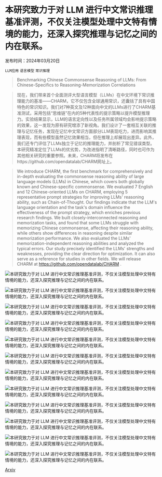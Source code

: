 # 本研究致力于对 LLM 进行中文常识推理基准评测，不仅关注模型处理中文特有情境的能力，还深入探究推理与记忆之间的内在联系。

发布时间：2024年03月20日

`LLM应用` `语言模型` `常识推理`

> Benchmarking Chinese Commonsense Reasoning of LLMs: From Chinese-Specifics to Reasoning-Memorization Correlations

> 现在，我们带来首个全面测评大型语言模型（LLMs）在中文环境下常识推理能力的基准——CHARM，它不仅包含全球通用常识，还囊括了具有中国特色的常识知识。我们对7种英文及12种面向中文的LLMs进行了CHARM基准测试，采用包括“思维链”在内的5种代表性的提示策略以提升模型推理力。实验结果显示，LLM的语言定向性以及任务所属领域均会影响提示策略的效果，这一发现为原有研究增添了新视角。我们设计了一套相互关联的推理与记忆任务，发现在记忆中文常识方面部分LLM表现吃力，进而影响其推理表现，而有些模型虽然记忆效果相当，但在推理上却展现出差异。此外，我们还专门评估了LLMs独立于记忆的推理能力，并剖析了常见错误类型。本研究精准定位了LLMs的优劣势，为改进指明了清晰路径，同时也可作为其他相关研究的重要参照。未来，CHARM将发布在https://github.com/opendatalab/CHARM网址上。

> We introduce CHARM, the first benchmark for comprehensively and in-depth evaluating the commonsense reasoning ability of large language models (LLMs) in Chinese, which covers both globally known and Chinese-specific commonsense. We evaluated 7 English and 12 Chinese-oriented LLMs on CHARM, employing 5 representative prompt strategies for improving LLMs' reasoning ability, such as Chain-of-Thought. Our findings indicate that the LLM's language orientation and the task's domain influence the effectiveness of the prompt strategy, which enriches previous research findings. We built closely-interconnected reasoning and memorization tasks, and found that some LLMs struggle with memorizing Chinese commonsense, affecting their reasoning ability, while others show differences in reasoning despite similar memorization performance. We also evaluated the LLMs' memorization-independent reasoning abilities and analyzed the typical errors. Our study precisely identified the LLMs' strengths and weaknesses, providing the clear direction for optimization. It can also serve as a reference for studies in other fields. We will release CHARM at https://github.com/opendatalab/CHARM .

![本研究致力于对 LLM 进行中文常识推理基准评测，不仅关注模型处理中文特有情境的能力，还深入探究推理与记忆之间的内在联系。](../../../paper_images/2403.14112/x1.png)

![本研究致力于对 LLM 进行中文常识推理基准评测，不仅关注模型处理中文特有情境的能力，还深入探究推理与记忆之间的内在联系。](../../../paper_images/2403.14112/x2.png)

![本研究致力于对 LLM 进行中文常识推理基准评测，不仅关注模型处理中文特有情境的能力，还深入探究推理与记忆之间的内在联系。](../../../paper_images/2403.14112/x3.png)

![本研究致力于对 LLM 进行中文常识推理基准评测，不仅关注模型处理中文特有情境的能力，还深入探究推理与记忆之间的内在联系。](../../../paper_images/2403.14112/x4.png)

![本研究致力于对 LLM 进行中文常识推理基准评测，不仅关注模型处理中文特有情境的能力，还深入探究推理与记忆之间的内在联系。](../../../paper_images/2403.14112/x5.png)

![本研究致力于对 LLM 进行中文常识推理基准评测，不仅关注模型处理中文特有情境的能力，还深入探究推理与记忆之间的内在联系。](../../../paper_images/2403.14112/x6.png)

![本研究致力于对 LLM 进行中文常识推理基准评测，不仅关注模型处理中文特有情境的能力，还深入探究推理与记忆之间的内在联系。](../../../paper_images/2403.14112/x7.png)

![本研究致力于对 LLM 进行中文常识推理基准评测，不仅关注模型处理中文特有情境的能力，还深入探究推理与记忆之间的内在联系。](../../../paper_images/2403.14112/x8.png)

![本研究致力于对 LLM 进行中文常识推理基准评测，不仅关注模型处理中文特有情境的能力，还深入探究推理与记忆之间的内在联系。](../../../paper_images/2403.14112/x9.png)

![本研究致力于对 LLM 进行中文常识推理基准评测，不仅关注模型处理中文特有情境的能力，还深入探究推理与记忆之间的内在联系。](../../../paper_images/2403.14112/x10.png)

![本研究致力于对 LLM 进行中文常识推理基准评测，不仅关注模型处理中文特有情境的能力，还深入探究推理与记忆之间的内在联系。](../../../paper_images/2403.14112/x11.png)

![本研究致力于对 LLM 进行中文常识推理基准评测，不仅关注模型处理中文特有情境的能力，还深入探究推理与记忆之间的内在联系。](../../../paper_images/2403.14112/x12.png)

[Arxiv](https://arxiv.org/abs/2403.14112)